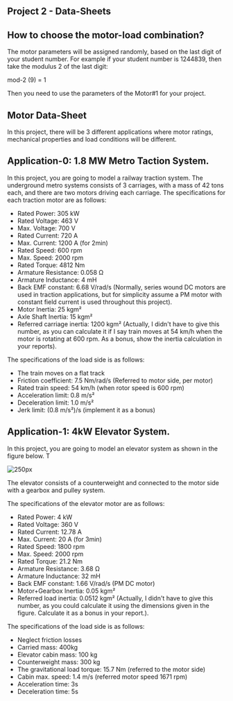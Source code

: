 ## Project 2 - Data-Sheets

## How to choose the motor-load combination?

The motor parameters will be assigned randomly, based on the last digit of your student number. For example if your student number is 1244839, then take the modulus 2 of the last digit:

mod-2 (9) = 1

Then you need to use the parameters of the Motor#1 for your project.

## Motor Data-Sheet

In this project, there will be 3 different applications where motor ratings, mechanical properties and load conditions will be different.

## Application-0: 1.8 MW Metro Taction System.

In this project, you are going to model a railway traction system. The underground metro systems consists of 3 carriages, with a mass of 42 tons each, and there are two motors driving each carriage. The specifications for each traction motor are as follows:

- Rated Power: 305 kW
- Rated Voltage: 463 V
- Max. Voltage: 700 V
- Rated Current: 720 A
- Max. Current: 1200 A (for 2min)
- Rated Speed: 600 rpm
- Max. Speed: 2000 rpm
- Rated Torque: 4812 Nm
- Armature Resistance: 0.058 Ω
- Armature Inductance: 4 mH 
- Back EMF constant: 6.68 V/rad/s (Normally, series wound DC motors are used in traction applications, but for simplicity assume a PM motor with constant field current is used throughout this project).
- Motor Inertia: 25 kgm²
- Axle Shaft Inertia: 15 kgm²
- Referred carriage inertia: 1200 kgm² (Actually, I didn't have to give this number, as you can calculate it if I say train moves at 54 km/h when the motor is rotating at 600 rpm. As a bonus, show the inertia calculation in your reports).


The specifications of the load side is as follows:

- The train moves on a flat track
- Friction coefficient: 7.5 Nm/rad/s (Referred to motor side, per motor)
- Rated train speed: 54 km/h (when rotor speed is 600 rpm)
- Acceleration limit: 0.8 m/s² 
- Deceleration limit: 1.0 m/s²
- Jerk limit: (0.8 m/s²)/s  (implement it as a bonus)

## Application-1: 4kW Elevator System.

In this project, you are going to model an elevator system as shown in the figure below. T

![250px](./elevator.png)

The elevator consists of a counterweight and connected to the motor side with a gearbox and pulley system.

The specifications of the elevator motor are as follows:

- Rated Power: 4 kW
- Rated Voltage: 360 V
- Rated Current: 12.78 A
- Max. Current: 20 A (for 3min)
- Rated Speed: 1800 rpm
- Max. Speed: 2000 rpm
- Rated Torque: 21.2 Nm
- Armature Resistance: 3.68 Ω
- Armature Inductance: 32 mH 
- Back EMF constant: 1.66 V/rad/s (PM DC motor)
- Motor+Gearbox Inertia: 0.05 kgm²
- Referred load inertia: 0.0512 kgm² (Actually, I didn't have to give this number, as you could calculate it using the dimensions given in the figure. Calculate it as a bonus in your report.).

The specifications of the load side is as follows:

- Neglect friction losses
- Carried mass: 400kg
- Elevator cabin mass: 100 kg
- Counterweight mass: 300 kg
- The gravitational load torque: 15.7 Nm (referred to the motor side)
- Cabin max. speed: 1.4 m/s (referred motor speed 1671 rpm)
- Acceleration time: 3s
- Deceleration time: 5s
